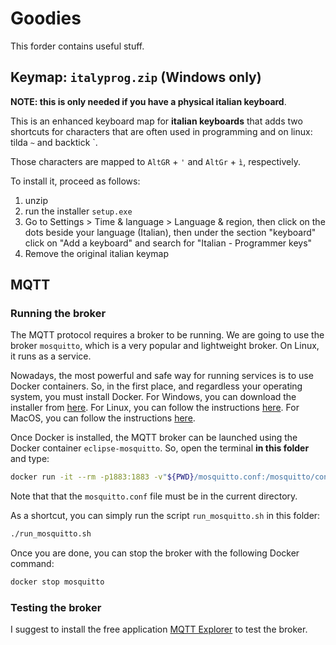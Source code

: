 # Goodies

This forder contains useful stuff.

## Keymap: `italyprog.zip` (**Windows only**)

**NOTE: this is only needed if you have a physical italian keyboard**.

This is an enhanced keyboard map for **italian keyboards** that adds two shortcuts for characters that are often used in programming and on linux: tilda `~` and backtick `.

Those characters are mapped to `AltGR` + `'` and `AltGr` + `ì`, respectively.

To install it, proceed as follows:

1. unzip
2. run the installer `setup.exe`
3. Go to Settings > Time & language > Language & region, then click on the dots beside your language (Italian), then under the section "keyboard" click on "Add a keyboard" and search for "Italian - Programmer keys"
4. Remove the original italian keymap

## MQTT
### Running the broker

The MQTT protocol requires a broker to be running. We are going to use the broker `mosquitto`, which is a very popular and lightweight broker. On Linux, it runs as a service.

Nowadays, the most powerful and safe way for running services is to use Docker containers. So, in the first place, and regardless your operating system, you must install Docker. For Windows, you can download the installer from [here](https://hub.docker.com/editions/community/docker-ce-desktop-windows). For Linux, you can follow the instructions [here](https://docs.docker.com/engine/install/ubuntu/). For MacOS, you can follow the instructions [here](https://docs.docker.com/docker-for-mac/install/).

Once Docker is installed, the MQTT broker can be launched using the Docker container `eclipse-mosquitto`. So, open the terminal **in this folder** and type:

```bash
docker run -it --rm -p1883:1883 -v"${PWD}/mosquitto.conf:/mosquitto/config/mosquitto.conf" eclipse-mosquitto
```

Note that that the `mosquitto.conf` file must be in the current directory.

As a shortcut, you can simply run the script `run_mosquitto.sh` in this folder:

```bash
./run_mosquitto.sh
```

Once you are done, you can stop the broker with the following Docker command:

```bash
docker stop mosquitto
```

### Testing the broker

I suggest to install the free application [MQTT Explorer](http://mqtt-explorer.com/) to test the broker.